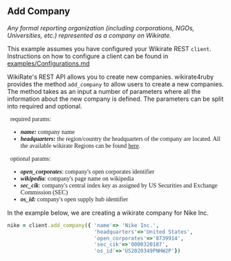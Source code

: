 ## Add Company

_Any formal reporting organization (including corporations, NGOs, Universities, etc.) represented as a company on
Wikirate._

This example assumes you have configured your Wikirate REST `client`. Instructions on how to configure a client can be
found in [examples/Configurations.md](https://github.com/wikirate/wikirate4ruby/blob/main/examples/Configuration.md)

WikiRate's REST API allows you to create new companies. wikirate4ruby provides the method `add_company` to allow users
to create a new companies. The method takes as an input a number of parameters where all the information about the new
company is defined. The parameters can be split into required and optional. 

<div style="font-family:'Source Code Pro'; font-size:14px; padding-left: 0.5em; padding-right: 0.5em;">

required params:

- **_name:_** company name
- **_headquarters:_** the region/country the headquarters of the company are located. All the available wikirate Regions can be found [here](https://wikirate.org/Regions).

optional params:

- **_open_corporates_**: company's open corporates identifier
- **_wikipedia_**: company's page name on wikipedia
- **_sec_cik_**: company's central index key as assigned by US Securities and Exchange Commission (SEC)
- **_os_id:_** company's open supply hub identifier


</div>

In the example below, we are creating a wikirate company for Nike Inc.

```ruby
nike = client.add_company({ 'name'=> 'Nike Inc.', 
                            'headquarters'=>'United States',
                            'open_corporates'=>'8739914',
                            'sec_cik'=>'0000320187',
                            'os_id'=>'US2020349PNHW2P'})
```

